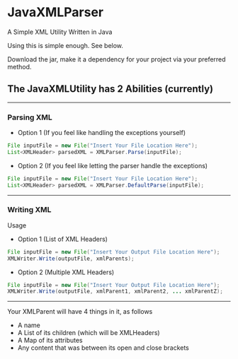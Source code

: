 # JavaXMLParser

A Simple XML Utility Written in Java

Using this is simple enough. See below.

Download the jar, make it a dependency for your project via your preferred method.


## The JavaXMLUtility has 2 Abilities (currently)

---
### Parsing XML

* Option 1 (If you feel like handling the exceptions yourself)
```java
File inputFile = new File("Insert Your File Location Here");
List<XMLHeader> parsedXML = XMLParser.Parse(inputFile);
```


* Option 2 (If you feel like letting the parser handle the exceptions)
```java
File inputFile = new File("Insert Your File Location Here");
List<XMLHeader> parsedXML = XMLParser.DefaultParse(inputFile);
```
---
### Writing XML
Usage
* Option 1 (List of XML Headers)
```java
File inputFile = new File("Insert Your Output File Location Here");
XMLWriter.Write(outputFile, xmlParents);
```
* Option 2 (Multiple XML Headers)
```java
File inputFile = new File("Insert Your Output File Location Here");
XMLWriter.Write(outputFile, xmlParent1, xmlParent2, ... xmlParentZ);
```
---

Your XMLParent will have 4 things in it, as follows
* A name
* A List of its children (which will be XMLHeaders)
* A Map of its attributes
* Any content that was between its open and close brackets